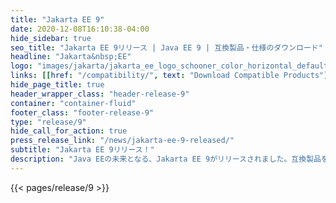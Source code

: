 ```yaml
---
title: "Jakarta EE 9"
date: 2020-12-08T16:10:38-04:00
hide_sidebar: true
seo_title: "Jakarta EE 9リリース | Java EE 9 | 互換製品・仕様のダウンロード"
headline: "Jakarta&nbsp;EE"
logo: "images/jakarta/jakarta_ee_logo_schooner_color_horizontal_default.png"
links: [[href: "/compatibility/", text: "Download Compatible Products"], [href: "/specifications/", text: "Specifications"]]
hide_page_title: true
header_wrapper_class: "header-release-9"
container: "container-fluid"
footer_class: "footer-release-9"
type: "release/9"
hide_call_for_action: true
press_release_link: "/news/jakarta-ee-9-released/"
subtitle: "Jakarta EE 9リリース！"
description: "Java EEの未来となる、Jakarta EE 9がリリースされました。互換製品をダウンロードして、仕様の新機能をご覧ください。"
---
```


{{< pages/release/9 >}}